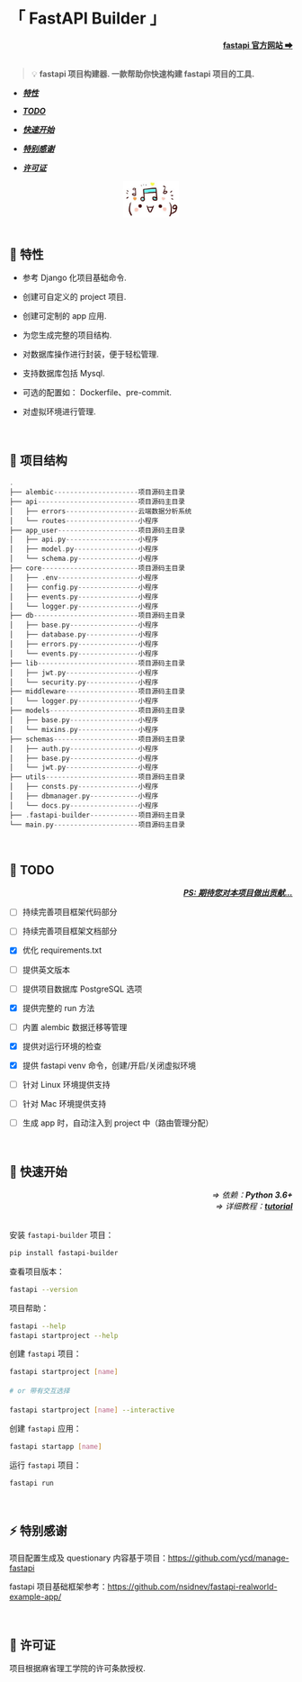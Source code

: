 # 「 FastAPI Builder 」

<div align="right">
    <a href="https://fastapi.tiangolo.com/zh/"><b>fastapi 官方网站 ➡</b></a>
</div>

<br>

> 💡 **fastapi 项目构建器. 一款帮助你快速构建 fastapi 项目的工具.**

+ ***[特性](#-特性)***

+ ***[TODO](#-todo)***

+ ***[快速开始](#-快速开始)***

+ ***[特别感谢](#-特别感谢)***

+ ***[许可证](#-许可证)***

<div align="center">
    <img src="https://github.com/fmw666/my-image-file/blob/master/images/cute/small-cute-8.jpg" width=100>
</div>

<br>

## 💬 特性

+ 参考 Django 化项目基础命令.

+ 创建可自定义的 project 项目.

+ 创建可定制的 app 应用.

+ 为您生成完整的项目结构.

+ 对数据库操作进行封装，便于轻松管理.

+ 支持数据库包括 Mysql.

+ 可选的配置如： Dockerfile、pre-commit.

+ 对虚拟环境进行管理.

<br>

## 📁 项目结构

```c
.
├── alembic---------------------项目源码主目录
├── api-------------------------项目源码主目录
│   ├── errors------------------云端数据分析系统
│   └── routes------------------小程序
├── app_user--------------------项目源码主目录
│   ├── api.py------------------小程序
│   ├── model.py----------------小程序
│   └── schema.py---------------小程序
├── core------------------------项目源码主目录
│   ├── .env--------------------小程序
│   ├── config.py---------------小程序
│   ├── events.py---------------小程序
│   └── logger.py---------------小程序
├── db--------------------------项目源码主目录
│   ├── base.py-----------------小程序
│   ├── database.py-------------小程序
│   ├── errors.py---------------小程序
│   └── events.py---------------小程序
├── lib-------------------------项目源码主目录
│   ├── jwt.py------------------小程序
│   └── security.py-------------小程序
├── middleware------------------项目源码主目录
│   └── logger.py---------------小程序
├── models----------------------项目源码主目录
│   ├── base.py-----------------小程序
│   └── mixins.py---------------小程序
├── schemas---------------------项目源码主目录
│   ├── auth.py-----------------小程序
│   ├── base.py-----------------小程序
│   └── jwt.py------------------小程序
├── utils-----------------------项目源码主目录
│   ├── consts.py---------------小程序
│   ├── dbmanager.py------------小程序
│   └── docs.py-----------------小程序
├── .fastapi-builder------------项目源码主目录
└── main.py---------------------项目源码主目录
```

<br>

## 🎯 TODO

<div align="right"><i><b><a href="#no-reply">PS: 期待您对本项目做出贡献...</a></b></i></div>

+ [ ] 持续完善项目框架代码部分

+ [ ] 持续完善项目框架文档部分

+ [x] 优化 requirements.txt

+ [ ] 提供英文版本

+ [ ] 提供项目数据库 PostgreSQL 选项

+ [x] 提供完整的 run 方法

+ [ ] 内置 alembic 数据迁移等管理

+ [x] 提供对运行环境的检查

+ [x] 提供 fastapi venv 命令，创建/开启/关闭虚拟环境

+ [ ] 针对 Linux 环境提供支持

+ [ ] 针对 Mac 环境提供支持

+ [ ] 生成 app 时，自动注入到 project 中（路由管理分配）

<br>

## 🚀 快速开始

<div align="right">
<i>=> 依赖：<b>Python 3.6+</b></i>
<br>
<i>=> 详细教程：<b><a href="docs/tutorial.md">tutorial</a></b></i>
</div>
<br>

安装 `fastapi-builder` 项目：

```sh
pip install fastapi-builder
```

查看项目版本：

```sh
fastapi --version
```

项目帮助：

```sh
fastapi --help
fastapi startproject --help
```

创建 `fastapi` 项目：

```sh
fastapi startproject [name]

# or 带有交互选择

fastapi startproject [name] --interactive
```

创建 `fastapi` 应用：

```sh
fastapi startapp [name]
```

运行 `fastapi` 项目：

```sh
fastapi run
```

<br>

## ⚡ 特别感谢

项目配置生成及 questionary 内容基于项目：<https://github.com/ycd/manage-fastapi>

fastapi 项目基础框架参考：<https://github.com/nsidnev/fastapi-realworld-example-app/>

<br>

## 🚩 许可证

项目根据麻省理工学院的许可条款授权.
